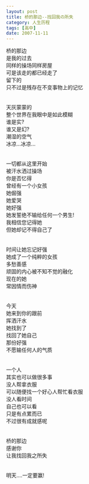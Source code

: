 ```yaml
---
layout: post
title: 桥的那边--找回我の所失
category: 人生历程
tags: [高中]
date: 2007-11-11
---
```

桥的那边 ­  
是我的过去 ­  
同样的操场同样房屋 ­  
可是该走的都已经走了 ­  
留下的 ­  
只不过是残存在不变事物上的记忆 ­
</br>
</br>
</br>
天灰蒙蒙的  
整个世界在我眼中是如此模糊  
谁是实?  
谁又是幻?  
潮湿的空气  
冰凉...冰凉...
</br>
</br>
</br>
一切都从这里开始 ­  
被汗水洒过操场 ­  
你是否忆得 ­  
曾经有一个小女孩 ­  
她倔强 ­  
她爱哭 ­  
她好强 ­  
她发誓绝不输给任何一个男生! ­  
我相信您记得她 ­  
但她却记不得自己了 ­
</br>
</br>
</br>
时间让她忘记好强  
她成了一个纯粹的女孩  
多愁善感  
顽固的内心被不知不觉的融化  
现在的她  
常因情而伤神
</br>
</br>
</br>
今天 ­  
她来到你的跟前 ­  
挥洒汗水 ­  
她找到了 ­  
找回了她自己 ­  
那份好强 ­  
不愿输任何人的气质 ­
</br>
</br>
</br>
一个人  
其实也可以做很多事  
没人帮拿衣服  
可以随便找一个好心人帮忙看衣服  
没人看时间  
自己也可以看  
只是有点累而已  
不过很有成就感呢
</br>
</br>
</br>
桥的那边  
感谢你  
让我找回我之所失
</br>
</br>
</br>
明天....一定要赢!